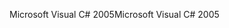 <span data-ttu-id="32d42-101">Microsoft Visual C# 2005</span><span class="sxs-lookup"><span data-stu-id="32d42-101">Microsoft Visual C# 2005</span></span>